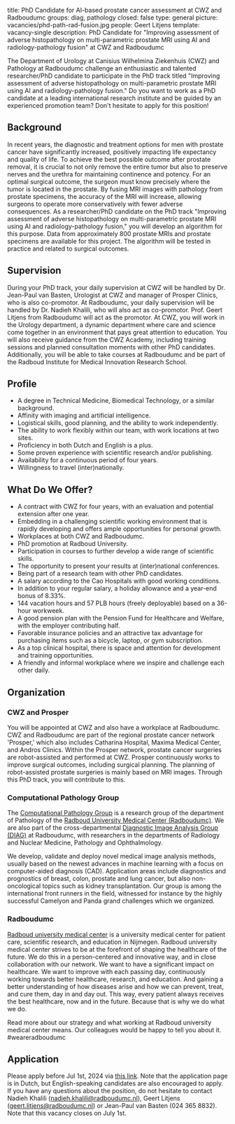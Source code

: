 title: PhD Candidate for AI-based prostate cancer assessment at CWZ and Radboudumc
groups: diag, pathology
closed: false
type: general
picture: vacancies/phd-path-rad-fusion.jpg
people: Geert Litjens
template: vacancy-single
description: PhD Candidate for "Improving assessment of adverse histopathology on multi-parametric prostate MRI using AI and radiology-pathology fusion" at CWZ and Radboudumc

The Department of Urology at Canisius Wilhelmina Ziekenhuis (CWZ) and Pathology at Radboudumc challenge an enthusiastic and talented researcher/PhD candidate to participate in the PhD track titled "Improving assessment of adverse histopathology on multi-parametric prostate MRI using AI and radiology-pathology fusion." Do you want to work as a PhD candidate at a leading international research institute and be guided by an experienced promotion team? Don't hesitate to apply for this position!

## Background
In recent years, the diagnostic and treatment options for men with prostate cancer have significantly increased, positively impacting life expectancy and quality of life. To achieve the best possible outcome after prostate removal, it is crucial to not only remove the entire tumor but also to preserve nerves and the urethra for maintaining continence and potency. For an optimal surgical outcome, the surgeon must know precisely where the tumor is located in the prostate. By fusing MRI images with pathology from prostate specimens, the accuracy of the MRI will increase, allowing surgeons to operate more conservatively with fewer adverse consequences.
As a researcher/PhD candidate on the PhD track "Improving assessment of adverse histopathology on multi-parametric prostate MRI using AI and radiology-pathology fusion," you will develop an algorithm for this purpose. Data from approximately 800 prostate MRIs and prostate specimens are available for this project. The algorithm will be tested in practice and related to surgical outcomes.

## Supervision
During your PhD track, your daily supervision at CWZ will be handled by Dr. Jean-Paul van Basten, Urologist at CWZ and manager of Prosper Clinics, who is also co-promotor. At Radboudumc, your daily supervision will be handled by Dr. Nadieh Khalili, who will also act as co-promotor. Prof. Geert Litjens from Radboudumc will act as the promotor. At CWZ, you will work in the Urology department, a dynamic department where care and science come together in an environment that pays great attention to education. You will also receive guidance from the CWZ Academy, including training sessions and planned consultation moments with other PhD candidates. Additionally, you will be able to take courses at Radboudumc and be part of the Radboud Institute for Medical Innovation Research School. 

## Profile
- A degree in Technical Medicine, Biomedical Technology, or a similar background.
- Affinity with imaging and artificial intelligence.
- Logistical skills, good planning, and the ability to work independently.
- The ability to work flexibly within our team, with work locations at two sites.
- Proficiency in both Dutch and English is a plus.
- Some proven experience with scientific research and/or publishing.
- Availability for a continuous period of four years.
- Willingness to travel (inter)nationally.

## What Do We Offer?
- A contract with CWZ for four years, with an evaluation and potential extension after one year.
- Embedding in a challenging scientific working environment that is rapidly developing and offers ample opportunities for personal growth.
- Workplaces at both CWZ and Radboudumc.
- PhD promotion at Radboud University.
- Participation in courses to further develop a wide range of scientific skills.
- The opportunity to present your results at (inter)national conferences.
- Being part of a research team with other PhD candidates.
- A salary according to the Cao Hospitals with good working conditions.
- In addition to your regular salary, a holiday allowance and a year-end bonus of 8.33%.
- 144 vacation hours and 57 PLB hours (freely deployable) based on a 36-hour workweek.
- A good pension plan with the Pension Fund for Healthcare and Welfare, with the employer contributing half.
- Favorable insurance policies and an attractive tax advantage for purchasing items such as a bicycle, laptop, or gym subscription.
- As a top clinical hospital, there is space and attention for development and training opportunities.
- A friendly and informal workplace where we inspire and challenge each other daily.

## Organization
### CWZ and Prosper
You will be appointed at CWZ and also have a workplace at Radboudumc. CWZ and Radboudumc are part of the regional prostate cancer network 'Prosper,' which also includes Catharina Hospital, Maxima Medical Center, and Andros Clinics. Within the Prosper network, prostate cancer surgeries are robot-assisted and performed at CWZ. Prosper continuously works to improve surgical outcomes, including surgical planning. The planning of robot-assisted prostate surgeries is mainly based on MRI images. Through this PhD track, you will contribute to this.

### Computational Pathology Group
The [Computational Pathology Group](https://www.computationalpathologygroup.eu/) is a research group of the department of Pathology of the [Radboud University Medical Center (Radboudumc)](https://www.radboudumc.nl). We are also part of the cross-departmental [Diagnostic Image Analysis Group (DIAG)](https://www.diagnijmegen.nl) at Radboudumc, with researchers in the departments of Radiology and Nuclear Medicine, Pathology and Ophthalmology.

We develop, validate and deploy novel medical image analysis methods, usually based on the newest advances in machine learning with a focus on computer-aided diagnosis (CAD). Application areas include diagnostics and prognostics of breast, colon, prostate and lung cancer, but also non-oncological topics such as kidney transplantation. Our group is among the international front runners in the field, witnessed for instance by the highly successful Camelyon and Panda grand challenges which we organized.

### Radboudumc
[Radboud university medical center](www.radboudumc.nl) is a university medical center for patient care, scientific research, and education in Nijmegen. Radboud university medical center strives to be at the forefront of shaping the healthcare of the future. We do this in a person-centered and innovative way, and in close collaboration with our network. We want to have a significant impact on healthcare. We want to improve with each passing day, continuously working towards better healthcare, research, and education. And gaining a better understanding of how diseases arise and how we can prevent, treat, and cure them, day in and day out. This way, every patient always receives the best healthcare, now and in the future. Because that is why we do what we do.

Read more about our strategy and what working at Radboud university medical center means. Our colleagues would be happy to tell you about it. #weareradboudumc

## Application
Please apply before Jul 1st, 2024 via [this link](https://www.werkenbijcwz.nl/aanmaken-sollicitatie-incl-autorisatie-prs/standaard?VcSn=197). Note that the application page is in Dutch, but English-speaking candidates are also encouraged to apply. If you have any questions about the position, do not hesitate to contact Nadieh Khalili (nadieh.khalili@radboudumc.nl), Geert Litjens (geert.litjens@radboudumc.nl) or Jean-Paul van Basten (024 365 8832). Note that this vacancy closes on July 1st.
